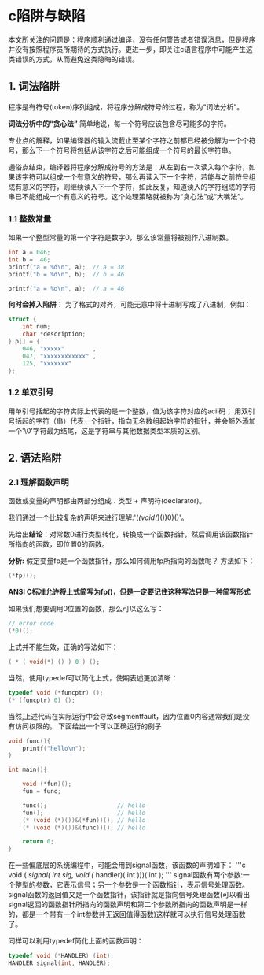 # c陷阱与缺陷

本文所关注的问题是：程序顺利通过编译，没有任何警告或者错误消息，但是程序并没有按照程序员所期待的方式执行。更进一步，即关注c语言程序中可能产生这类错误的方式，从而避免这类隐晦的错误。

## 1. 词法陷阱
程序是有符号(token)序列组成，将程序分解成符号的过程，称为“词法分析”。 

**词法分析中的“贪心法”**
简单地说，每一个符号应该包含尽可能多的字符。

专业点的解释，如果编译器的输入流截止至某个字符之前都已经被分解为一个个符号，那么下一个符号将包括从该字符之后可能组成一个符号的最长字符串。

通俗点结束，编译器将程序分解成符号的方法是：从左到右一次读入每个字符，如果该字符可以组成一个有意义的符号，那么再读入下一个字符，若能与之前符号组成有意义的字符，则继续读入下一个字符，如此反复，知道读入的字符组成的字符串已不能组成一个有意义的符号。这个处理策略就被称为“贪心法”或“大嘴法”。

### 1.1 整数常量

如果一个整型常量的第一个字符是数字0，那么该常量将被视作八进制数。
```c
int a = 046;
int b =  46;
printf("a = %d\n", a);  // a = 38
printf("b = %d\n", b);  // b = 46

printf("a = %o\n", a);  // a = 46
```

**何时会掉入陷阱：**
为了格式的对齐，可能无意中将十进制写成了八进制，例如：
```c
struct {
    int num;
    char *description;
} p[] = {
    046, "xxxxx"        ,
    047, "xxxxxxxxxxxx" ,
    125, "xxxxxxx"
};
```
### 1.2 单双引号

用单引号括起的字符实际上代表的是一个整数，值为该字符对应的acii码；
用双引号括起的字符（串）代表一个指针，指向无名数组起始字符的指针，并会额外添加一个'\0'字符最为结尾，这是字符串与其他数据类型本质的区别。

## 2. 语法陷阱

### 2.1 理解函数声明

函数或变量的声明都由两部分组成：类型 + 声明符(declarator)。

我们通过一个比较复杂的声明来进行理解:'(*(void(*)())0)()'。

先给出**结论**：对常数0进行类型转化，转换成一个函数指针，然后调用该函数指针所指向的函数，即位置0的函数。

**分析:**
假定变量fp是一个函数指针，那么如何调用fp所指向的函数呢？
方法如下：
```c
(*fp)();
```
**ANSI C标准允许将上式简写为fp()，但是一定要记住这种写法只是一种简写形式**

如果我们想要调用0位置的函数，那么可以这么写：
```c
// error code
(*0)();
```
上式并不能生效，正确的写法如下：
```c
( * ( void(*) () ) 0 ) ();
```
当然，使用typedef可以简化上式，使期表述更加清晰：
```c
typedef void (*funcptr) ();
(* (funcptr) 0) ();
```
当然,上述代码在实际运行中会导致segmentfault，因为位置0内容通常我们是没有访问权限的。
下面给出一个可以正确运行的例子
```c
void func(){
    printf("hello\n");
}

int main(){    

    void (*fun)();
    fun = func;

    func();                    // hello
    fun();                     // hello
    (* (void (*)())&(*fun))(); // hello
    (* (void (*)())&(func))(); // hello

    return 0;
}
```

在一些偏底层的系统编程中，可能会用到signal函数，该函数的声明如下：
'''c
 void ( *signal( int sig, void (* handler)( int )))( int );
'''
signal函数有两个参数:一个整型的参数，它表示信号；另一个参数是一个函数指针，表示信号处理函数。signal函数的返回值又是一个函数指针，该指针就是指向信号处理函数(可以看出signal返回的函数指针所指向的函数声明和第二个参数所指向的函数声明是一样的，都是一个带有一个int参数并无返回值得函数)这样就可以执行信号处理函数了。

同样可以利用typedef简化上面的函数声明：
```c
typedef void (*HANDLER) (int);
HANDLER signal(int, HANDLER);
```
